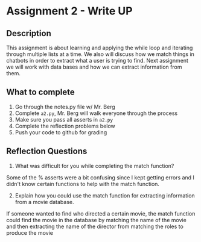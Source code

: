 # Assignment 2 - Write UP

## Description
This assignment is about learning and applying the while loop and iterating through multiple lists at a time.  We also will discuss how we match things in chatbots in order to extract what a user is trying to find.  Next assignment we will work with data bases and how we can extract information from them.

## What to complete
1. Go through the notes.py file w/ Mr. Berg
2. Complete `a2.py`, Mr. Berg will walk everyone through the process
3. Make sure you pass all asserts in `a2.py`
4. Complete the reflection problems below
5. Push your code to github for grading

## Reflection Questions
1. What was difficult for you while completing the match function?

Some of the % asserts were a bit confusing since I kept getting errors and I didn't know certain functions to help with the match function.

2. Explain how you could use the match function for extracting information from a movie database.

If someone wanted to find who directed a certain movie, the match function could find the movie in the database by matching the name of the movie and then extracting the name of the director from matching the roles to produce the movie
